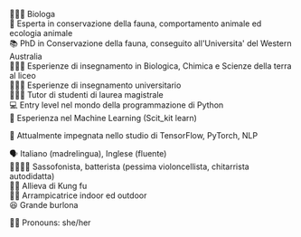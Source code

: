 
<!--
**Astelen/Astelen** is a ✨ _special_ ✨ repository because its `README.md` (this file) appears on your GitHub profile.

Here are some ideas to get you started:

- 🔭 I’m currently working on ...
- 🌱 I’m currently learning ...
- 👯 I’m looking to collaborate on ...
- 🤔 I’m looking for help with ...
- 💬 Ask me about ...
- 📫 How to reach me: ...
- 😄 Pronouns: ...
- ⚡ Fun fact: ...
-->

👩🏽‍🔬 Biologa <br>
🦘 Esperta in conservazione della fauna, comportamento animale ed ecologia animale<br>
📚 PhD in Conservazione della fauna, conseguito all'Universita' del Western Australia<br>
👩🏽‍🏫 Esperienze di insegnamento in Biologica, Chimica e Scienze della terra al liceo<br>
👩🏼‍🎓 Esperienze di insegnamento universitario<br>
👩🏼‍💻 Tutor di studenti di laurea magistrale<br>
💻 Entry level nel mondo della programmazione di Python<br>
🚗 Esperienza nel Machine Learning (Scit_kit learn)

🚙 Attualmente impegnata nello studio di TensorFlow, PyTorch, NLP

🗣️ Italiano (madrelingua), Inglese (fluente)<br>
🎷🥁🎻🎸 Sassofonista, batterista (pessima violoncellista, chitarrista autodidatta)<br>
🥋🐼 Allieva di Kung fu<br>
🧗‍♀️ Arrampicatrice indoor ed outdoor<br>
😆 Grande burlona<br>

💃🏼 Pronouns: she/her

